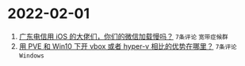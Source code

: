 # 2022-02-01

1. [广东电信用 iOS 的大佬们，你们的微信加载慢吗？](https://www.v2ex.com/t/831571) `7条评论` `宽带症候群`
1. [用 PVE 和 Win10 下开 vbox 或者 hyper-v 相比的优势在哪里？](https://www.v2ex.com/t/831564) `7条评论` `Windows`
